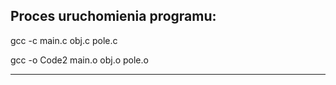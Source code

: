 ## Proces uruchomienia programu:
gcc -c main.c obj.c pole.c

gcc -o Code2 main.o obj.o pole.o

-------------------------------------------------------------------------------------------------------------------------------------------------------------------------

